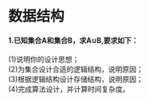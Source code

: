 # 数据结构
#### 1.已知集合A和集合B，求A∪B,要求如下：  
(1)说明你的设计思想；  
(2)为集合设计合适的逻辑结构，说明原因；  
(3)根据逻辑结构设计存储结构，说明原因；  
(4)完成算法设计，并计算时间复杂度。  
